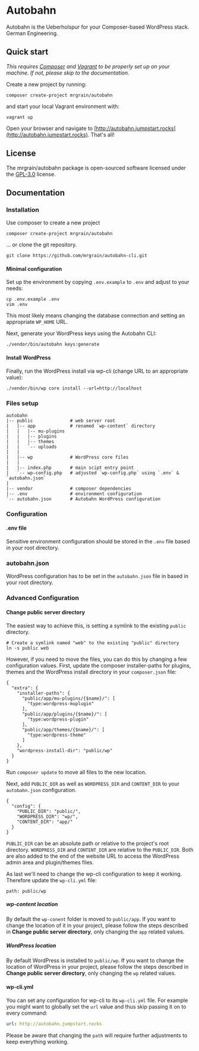 # Autobahn

Autobahn is the Ueberholspur for your Composer-based WordPress stack. German Engineering.

## Quick start
_This requires [Composer](https://getcomposer.org/) and [Vagrant](https://www.vagrantup.com/) to be properly set up on your machine. If not, please skip to the documentation._

Create a new project by running:
```
composer create-project mrgrain/autobahn
```

and start your local Vagrant environment with:
```
vagrant up
```

Open your browser and navigate to [http://autobahn.jumpstart.rocks](http://autobahn.jumpstart.rocks). That's all!


## License
The mrgrain/autobahn package is open-sourced software licensed under the [GPL-3.0](LICENSE) license.

## Documentation

### Installation

Use composer to create a new project
```
composer create-project mrgrain/autobahn
```
... or clone the git repository.
```
git clone https://github.com/mrgrain/autobahn-cli.git
```

#### Minimal configuration
Set up the environment by copying `.env.example` to `.env` and adjust to your needs:
```
cp .env.example .env
vim .env
```
This most likely means changing the database connection and setting an appropriate `WP_HOME` URL.

Next, generate your WordPress keys using the Autobahn CLI:
```
./vendor/bin/autobahn keys:generate
```

#### Install WordPress

Finally, run the WordPress install via wp-cli (change URL to an appropriate value):
```
./vendor/bin/wp core install --url=http://localhost
```

### Files setup
```
autobahn
|-- public              # web server root
|   |-- app             # renamed `wp-content` directory
|   |   |-- mu-plugins
|   |   |-- plugins
|   |   |-- themes
|   |   `-- uploads
|   |
|   |-- wp              # WordPress core files
|   |
|   |-- index.php       # main scipt entry point
|   `-- wp-config.php   # adjusted `wp-config.php` using `.env` & `autobahn.json`
|
|-- vendor              # composer dependencies
|-- .env                # environment configuration
`-- autobahn.json       # Autobahn WordPress configuration
```

### Configuration

#### .env file
Sensitive environment configuration should be stored in the `.env` file based in your root directory.

### autobahn.json
WordPress configuration has to be set in the `autobahn.json` file in based in your root directory.


### Advanced Configuration
#### Change public server directory
The easiest way to achieve this, is setting a symlink to the existing `public` directory.
```
# Create a symlink named "web" to the existing "public" directory
ln -s public web
```
However, if you need to move the files, you can do this by changing a few configuration values.
First, update the composer installer-paths for plugins, themes and the WordPress install directory in your `composer.json` file:
```
{
  "extra": {
    "installer-paths": {
      "public/app/mu-plugins/{$name}/": [
        "type:wordpress-muplugin"
      ],
      "public/app/plugins/{$name}/": [
        "type:wordpress-plugin"
      ],
      "public/app/themes/{$name}/": [
        "type:wordpress-theme"
      ]
    },
    "wordpress-install-dir": "public/wp"
  }
}
```
Run `composer update` to move all files to the new location.

Next, add `PUBLIC_DIR` as well as `WORDPRESS_DIR` and `CONTENT_DIR` to your `autobahn.json` configuration.
```
{
  "config": {
    "PUBLIC_DIR": "public/",
    "WORDPRESS_DIR": "wp/",
    "CONTENT_DIR": "app/"
  }
}
```
`PUBLIC_DIR` can be an absolute path or relative to the project's root directory. `WORDPRESS_DIR` and `CONTENT_DIR` are relative to the `PUBLIC_DIR`. Both are also added to the end of the website URL to access the WordPress admin area and plugin/themes files.

As last we'll need to change the wp-cli configuration to keep it working. Therefore update the `wp-cli.yml` file:
```
path: public/wp
```

##### wp-content location
By default the `wp-conent` folder is moved to `public/app`. If you want to change the location of it in your project, please follow the steps described in **Change public server directory**, only changing the `app` related values.

##### WordPress location
By default WordPress is installed to `public/wp`. If you want to change the location of WordPress in your project, please follow the steps described in **Change public server directory**, only changing the `wp` related values.


#### wp-cli.yml
You can set any configuration for wp-cli to its `wp-cli.yml` file. For example you might want to globally set the `url` value and thus skip passing it on to every command:
```yml
url: http://autobahn.jumpstart.rocks
```
Please be aware that changing the `path` will require further adjustments to keep everything working.
